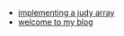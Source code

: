 - [implementing a judy array](https://tr00.github.io/2022/12/05-implementing-a-judy-array.html)
- [welcome to my blog](https://tr00.github.io/2022/12/05/welcome-to-my-blog.html)
